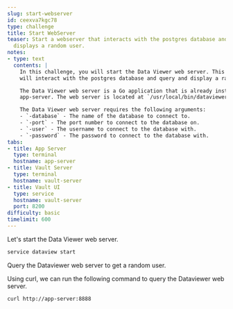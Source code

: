 ```yaml
---
slug: start-webserver
id: ceexva7kgc78
type: challenge
title: Start WebServer
teaser: Start a webserver that interacts with the postgres database and queries and
  displays a random user.
notes:
- type: text
  contents: |
    In this challenge, you will start the Data Viewer web server. This web server
    will interact with the postgres database and query and display a random user.

    The Data Viewer web server is a Go application that is already installed on the
    app-server. The web server is located at `/usr/local/bin/dataviewer`.

    The Data Viewer web server requires the following arguments:
    - `-database` - The name of the database to connect to.
    - `-port` - The port number to connect to the database on.
    - `-user` - The username to connect to the database with.
    - `-password` - The password to connect to the database with.
tabs:
- title: App Server
  type: terminal
  hostname: app-server
- title: Vault Server
  type: terminal
  hostname: vault-server
- title: Vault UI
  type: service
  hostname: vault-server
  port: 8200
difficulty: basic
timelimit: 600
---
```


Let's start the Data Viewer web server.

```bash
service dataview start
```

Query the Dataviewer web server to get a random user.

Using curl, we can run the following command to query the Dataviewer web server.

```bash
curl http://app-server:8888
```

